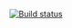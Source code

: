 [![Build status](https://ci.appveyor.com/api/projects/status/akgn80lokblyeoyh/branch/main?svg=true)](https://ci.appveyor.com/project/Flynt666/autodz2-1/branch/main)


